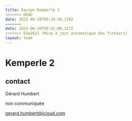 ```yaml
---
title: Équipe Kemperle 2
<<<<<<< HEAD
date: 2025-06-20T09:33:36.178Z
=======
date: 2025-06-20T09:41:08.317Z
>>>>>>> 63a2621 (Mise à jour automatique des fichiers)
layout: team
---
```


# Kemperle 2



## contact 

Gérard Humbert

non communiquée

gerard.humbert@icloud.com

